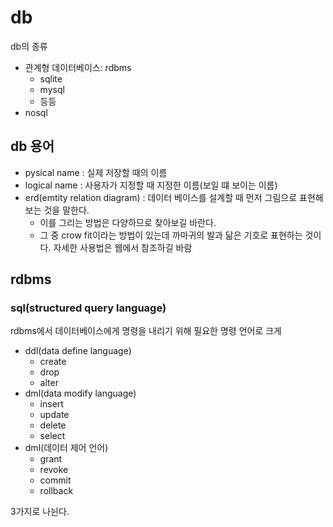 # db

db의 종류

- 관계형 데이터베이스: rdbms
  - sqlite
  - mysql
  - 등등
- nosql

## db 용어

- pysical name : 실제 저장할 때의 이름
- logical name : 사용자가 지정할 때 지정한 이름(보일 떄 보이는 이름)
- erd(emtity relation diagram) : 데이터 베이스를 설계할 때 먼저 그림으로 표현해 보는 것을 말한다.
  - 이를 그리는 방법은 다양하므로 찾아보길 바란다.
  - 그 중 crow fit이라는 방법이 있는데 까마귀의 발과 닮은 기호로 표현하는 것이다. 자세한 사용법은 웹에서 참조하길 바람

## rdbms

### sql(structured query language)

rdbms에서 데이터베이스에게 명령을 내리기 위해 필요한 명령 언어로 크게

- ddl(data define language)
  - create
  - drop
  - alter
- dml(data modify language)
  - insert
  - update
  - delete
  - select
- dml(데이터 제어 언어)
  - grant
  - revoke
  - commit
  - rollback

3가지로 나뉜다.